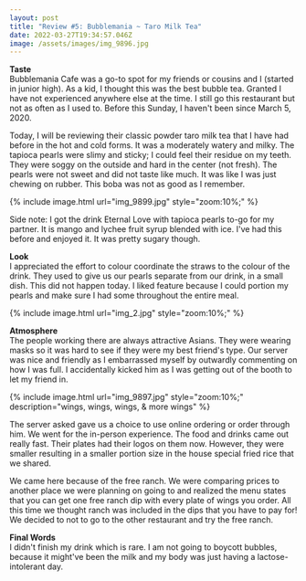 ```yaml
---
layout: post
title: "Review #5: Bubblemania ~ Taro Milk Tea"
date: 2022-03-27T19:34:57.046Z
image: /assets/images/img_9896.jpg
---
```

**Taste**\
Bubblemania Cafe was a go-to spot for my friends or cousins and I (started in junior high). As a kid, I thought this was the best bubble tea. Granted I have not experienced anywhere else at the time. I still go this restaurant but not as often as I used to. Before this Sunday, I haven't been since March 5, 2020.

Today, I will be reviewing their classic powder taro milk tea that I have had before in the hot and cold forms. It was a moderately watery and milky. The tapioca pearls were slimy and sticky; I could feel their residue on my teeth. They were soggy on the outside and hard in the center (not fresh). The pearls were not sweet and did not taste like much. It was like I was just chewing on rubber. This boba was not as good as I remember.

{% include image.html url="img_9899.jpg" style="zoom:10%;" %}

Side note: I got the drink Eternal Love with tapioca pearls to-go for my partner. It is mango and lychee fruit syrup blended with ice. I've had this before and enjoyed it. It was pretty sugary though.

**Look**\
I appreciated the effort to colour coordinate the straws to the colour of the drink. They used to give us our pearls separate from our drink, in a small dish. This did not happen today. I liked feature because I could portion my pearls and make sure I had some throughout the entire meal.

{% include image.html url="img_2.jpg" style="zoom:10%;" %}

**Atmosphere**\
The people working there are always attractive Asians. They were wearing masks so it was hard to see if they were my best friend's type. Our server was nice and friendly as I embarrassed myself by outwardly commenting on how I was full. I accidentally kicked him as I was getting out of the booth to let my friend in.

{% include image.html url="img_9897.jpg" style="zoom:10%;" description="wings, wings, wings, & more wings" %}

The server asked gave us a choice to use online ordering or order through him. We went for the in-person experience. The food and drinks came out really fast. Their plates had their logos on them now. However, they were smaller resulting in a smaller portion size in the house special fried rice that we shared.

We came here because of the free ranch. We were comparing prices to another place we were planning on going to and realized the menu states that you can get one free ranch dip with every plate of wings you order. All this time we thought ranch was included in the dips that you have to pay for! We decided to not to go to the other restaurant and try the free ranch.

**Final Words**\
I didn't finish my drink which is rare. I am not going to boycott bubbles, because it might've been the milk and my body was just having a lactose-intolerant day.